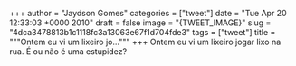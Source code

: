 
+++
author = "Jaydson Gomes"
categories = ["tweet"]
date = "Tue Apr 20 12:33:03 +0000 2010"
draft = false
image = "{TWEET_IMAGE}"
slug = "4dca3478813b1c1118fc3a13063e67f1d704fde3"
tags = ["tweet"]
title = """Ontem eu vi um lixeiro jo..."""
+++
Ontem eu vi um lixeiro jogar lixo na rua. É ou não é uma estupidez?
